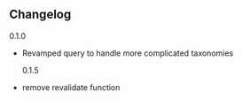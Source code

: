 ## Changelog

0.1.0

- Revamped query to handle more complicated taxonomies

  0.1.5

- remove revalidate function
